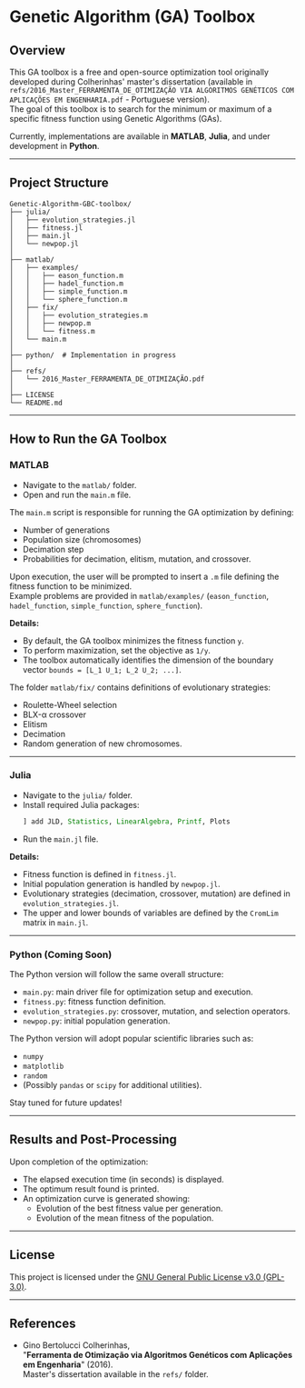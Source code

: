 
# Genetic Algorithm (GA) Toolbox

## Overview

This GA toolbox is a free and open-source optimization tool originally developed during Colherinhas' master's dissertation (available in `refs/2016_Master_FERRAMENTA_DE_OTIMIZAÇÃO VIA ALGORITMOS GENÉTICOS COM APLICAÇÕES EM ENGENHARIA.pdf` - Portuguese version).  
The goal of this toolbox is to search for the minimum or maximum of a specific fitness function using Genetic Algorithms (GAs).

Currently, implementations are available in **MATLAB**, **Julia**, and under development in **Python**.

---

## Project Structure

```
Genetic-Algorithm-GBC-toolbox/
├── julia/
│   ├── evolution_strategies.jl
│   ├── fitness.jl
│   ├── main.jl
│   └── newpop.jl
│
├── matlab/
│   ├── examples/
│   │   ├── eason_function.m
│   │   ├── hadel_function.m
│   │   ├── simple_function.m
│   │   └── sphere_function.m
│   ├── fix/
│   │   ├── evolution_strategies.m
│   │   ├── newpop.m
│   │   └── fitness.m
│   └── main.m
│
├── python/  # Implementation in progress
│
├── refs/
│   └── 2016_Master_FERRAMENTA_DE_OTIMIZAÇÃO.pdf
│
├── LICENSE
└── README.md
```

---

## How to Run the GA Toolbox

### MATLAB

- Navigate to the `matlab/` folder.
- Open and run the `main.m` file.

The `main.m` script is responsible for running the GA optimization by defining:
- Number of generations
- Population size (chromosomes)
- Decimation step
- Probabilities for decimation, elitism, mutation, and crossover.

Upon execution, the user will be prompted to insert a `.m` file defining the fitness function to be minimized.  
Example problems are provided in `matlab/examples/` (`eason_function`, `hadel_function`, `simple_function`, `sphere_function`).

**Details:**
- By default, the GA toolbox minimizes the fitness function `y`.
- To perform maximization, set the objective as `1/y`.
- The toolbox automatically identifies the dimension of the boundary vector `bounds = [L_1 U_1; L_2 U_2; ...]`.

The folder `matlab/fix/` contains definitions of evolutionary strategies:
- Roulette-Wheel selection
- BLX-α crossover
- Elitism
- Decimation
- Random generation of new chromosomes.

---

### Julia

- Navigate to the `julia/` folder.
- Install required Julia packages:
  ```julia
  ] add JLD, Statistics, LinearAlgebra, Printf, Plots
  ```
- Run the `main.jl` file.

**Details:**
- Fitness function is defined in `fitness.jl`.
- Initial population generation is handled by `newpop.jl`.
- Evolutionary strategies (decimation, crossover, mutation) are defined in `evolution_strategies.jl`.
- The upper and lower bounds of variables are defined by the `CromLim` matrix in `main.jl`.

---

### Python (Coming Soon)

The Python version will follow the same overall structure:
- `main.py`: main driver file for optimization setup and execution.
- `fitness.py`: fitness function definition.
- `evolution_strategies.py`: crossover, mutation, and selection operators.
- `newpop.py`: initial population generation.

The Python version will adopt popular scientific libraries such as:
- `numpy`
- `matplotlib`
- `random`
- (Possibly `pandas` or `scipy` for additional utilities).

Stay tuned for future updates!

---

## Results and Post-Processing

Upon completion of the optimization:
- The elapsed execution time (in seconds) is displayed.
- The optimum result found is printed.
- An optimization curve is generated showing:
  - Evolution of the best fitness value per generation.
  - Evolution of the mean fitness of the population.

---

## License

This project is licensed under the [GNU General Public License v3.0 (GPL-3.0)](https://www.gnu.org/licenses/gpl-3.0.html).

---

## References

- Gino Bertolucci Colherinhas,  
  "**Ferramenta de Otimização via Algoritmos Genéticos com Aplicações em Engenharia**" (2016).  
  Master's dissertation available in the `refs/` folder.
